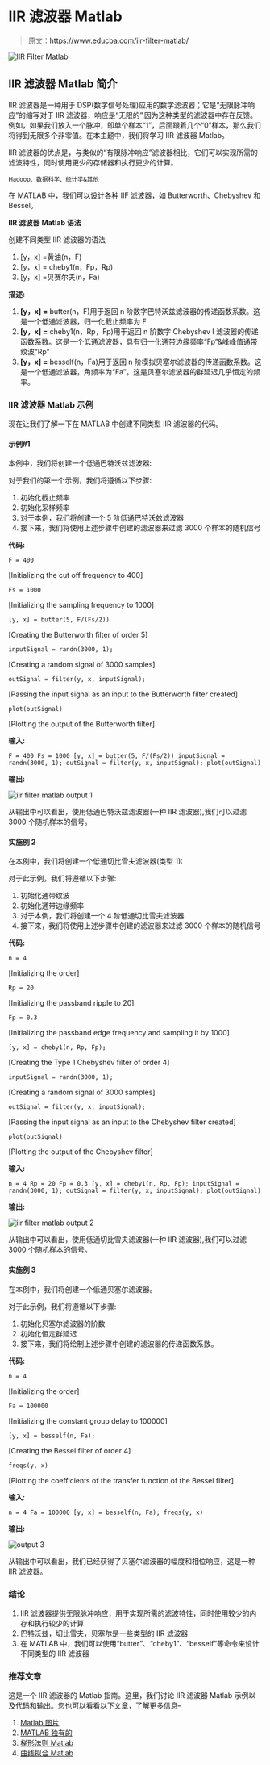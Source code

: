 # IIR 滤波器 Matlab

> 原文：<https://www.educba.com/iir-filter-matlab/>

![IIR Filter Matlab](img/ec341e0dce01986142f9fcd556e76a42.png)



## IIR 滤波器 Matlab 简介

IIR 滤波器是一种用于 DSP(数字信号处理)应用的数字滤波器；它是“无限脉冲响应”的缩写对于 IIR 滤波器，响应是“无限的”,因为这种类型的滤波器中存在反馈。例如，如果我们放入一个脉冲，即单个样本“1”，后面跟着几个“0”样本，那么我们将得到无限多个非零值。在本主题中，我们将学习 IIR 滤波器 Matlab。

IIR 滤波器的优点是，与类似的“有限脉冲响应”滤波器相比，它们可以实现所需的滤波特性，同时使用更少的存储器和执行更少的计算。

<small>Hadoop、数据科学、统计学&其他</small>

在 MATLAB 中，我们可以设计各种 IIF 滤波器，如 Butterworth、Chebyshev 和 Bessel。

**IIR 滤波器 Matlab 语法**

创建不同类型 IIR 滤波器的语法

1.  [y，x] =黄油(n，F)
2.  [y，x] = cheby1(n，Fp，Rp)
3.  [y，x] =贝赛尔夫(n，Fa)

**描述:**

1.  **[y，x] =** butter(n，F)用于返回 n 阶数字巴特沃兹滤波器的传递函数系数。这是一个低通滤波器，归一化截止频率为 F
2.  **[y，x] =** cheby1(n，Rp，Fp)用于返回 n 阶数字 Chebyshev I 滤波器的传递函数系数。这是一个低通滤波器，具有归一化通带边缘频率“Fp”&峰峰值通带纹波“Rp”
3.  **[y，x] =** besself(n，Fa)用于返回 n 阶模拟贝塞尔滤波器的传递函数系数。这是一个低通滤波器，角频率为“Fa”。这是贝塞尔滤波器的群延迟几乎恒定的频率。

### IIR 滤波器 Matlab 示例

现在让我们了解一下在 MATLAB 中创建不同类型 IIR 滤波器的代码。

#### 示例#1

本例中，我们将创建一个低通巴特沃兹滤波器:

对于我们的第一个示例，我们将遵循以下步骤:

1.  初始化截止频率
2.  初始化采样频率
3.  对于本例，我们将创建一个 5 阶低通巴特沃兹滤波器
4.  接下来，我们将使用上述步骤中创建的滤波器来过滤 3000 个样本的随机信号

**代码:**

`F = 400`

[Initializing the cut off frequency to 400]

`Fs = 1000`

[Initializing the sampling frequency to 1000]

`[y, x] = butter(5, F/(Fs/2))`

[Creating the Butterworth filter of order 5]

`inputSignal = randn(3000, 1);`

[Creating a random signal of 3000 samples]

`outSignal = filter(y, x, inputSignal);`

[Passing the input signal as an input to the Butterworth filter created]

`plot(outSignal)`

[Plotting the output of the Butterworth filter]

**输入:**

`F = 400
Fs = 1000
[y, x] = butter(5, F/(Fs/2))
inputSignal = randn(3000, 1);
outSignal = filter(y, x, inputSignal);
plot(outSignal)`

**输出:**

![iir filter matlab output 1](img/7711fca6333cc69bde1328e457b55174.png)



从输出中可以看出，使用低通巴特沃兹滤波器(一种 IIR 滤波器),我们可以过滤 3000 个随机样本的信号。

#### 实施例 2

在本例中，我们将创建一个低通切比雪夫滤波器(类型 1):

对于此示例，我们将遵循以下步骤:

1.  初始化通带纹波
2.  初始化通带边缘频率
3.  对于本例，我们将创建一个 4 阶低通切比雪夫滤波器
4.  接下来，我们将使用上述步骤中创建的滤波器来过滤 3000 个样本的随机信号

**代码:**

`n = 4`

[Initializing the order]

`Rp = 20`

[Initializing the passband ripple to 20]

`Fp = 0.3`

[Initializing the passband edge frequency and sampling it by 1000]

`[y, x] = cheby1(n, Rp, Fp);`

[Creating the Type 1 Chebyshev filter of order 4]

`inputSignal = randn(3000, 1);`

[Creating a random signal of 3000 samples]

`outSignal = filter(y, x, inputSignal);`

[Passing the input signal as an input to the Chebyshev filter created]

`plot(outSignal)`

[Plotting the output of the Chebyshev filter]

**输入:**

`n = 4
Rp = 20
Fp = 0.3
[y, x] = cheby1(n, Rp, Fp);
inputSignal = randn(3000, 1);
outSignal = filter(y, x, inputSignal);
plot(outSignal)`

**输出:**

![iir filter matlab output 2](img/309a38df0af4baa532b8b44b54645c29.png)



从输出中可以看出，使用低通切比雪夫滤波器(一种 IIR 滤波器),我们可以过滤 3000 个随机样本的信号。

#### 实施例 3

在本例中，我们将创建一个低通贝塞尔滤波器。

对于此示例，我们将遵循以下步骤:

1.  初始化贝塞尔滤波器的阶数
2.  初始化恒定群延迟
3.  接下来，我们将绘制上述步骤中创建的滤波器的传递函数系数。

**代码:**

`n = 4`

[Initializing the order]

`Fa = 100000`

[Initializing the constant group delay to 100000]

`[y, x] = besself(n, Fa);`

[Creating the Bessel filter of order 4]

`freqs(y, x)`

[Plotting the coefficients of the transfer function of the Bessel filter]

**输入:**

`n = 4
Fa = 100000
[y, x] = besself(n, Fa);
freqs(y, x)`

**输出:**

![output 3](img/c11799f3430921cf9fd11877fdd6f81b.png)



从输出中可以看出，我们已经获得了贝塞尔滤波器的幅度和相位响应，这是一种 IIR 滤波器。

### 结论

1.  IIR 滤波器提供无限脉冲响应，用于实现所需的滤波特性，同时使用较少的内存和执行较少的计算
2.  巴特沃兹，切比雪夫，贝塞尔是一些类型的 IIR 滤波器
3.  在 MATLAB 中，我们可以使用“butter”、“cheby1”、“besself”等命令来设计不同类型的 IIR 滤波器

### 推荐文章

这是一个 IIR 滤波器的 Matlab 指南。这里，我们讨论 IIR 滤波器 Matlab 示例以及代码和输出。您也可以看看以下文章，了解更多信息–

1.  [Matlab 图片](https://www.educba.com/matlab-images/)
2.  [MATLAB 独有的](https://www.educba.com/matlab-unique/)
3.  [梯形法则 Matlab](https://www.educba.com/trapezoidal-rule-matlab/)
4.  [曲线拟合 Matlab](https://www.educba.com/curve-fitting-matlab/)





